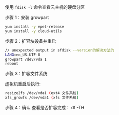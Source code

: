 使用 `fdisk -l` 命令查看云主机的硬盘分区

步骤 1：安装 growpart

```sh
yum install -y epel-release
yum install -y cloud-utils
```

步骤 2：扩容块设备并重启

```sh
// unexpected output in sfdisk --version的解决方法的
LANG=en_US.UTF-8
growpart /dev/vda 1
reboot
```

步骤 3：扩容文件系统

虚拟机重启后执行:

```sh
resize2fs /dev/vda1 (ext4 文件系统)
xfs_growfs /dev/vda1 (xfs 文件系统)
```

步骤 4：确认
查看是否扩容完成：
df -TH
